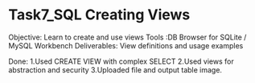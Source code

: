 # Task7_SQL Creating Views
   Objective: Learn to create and use views
   Tools :DB Browser for SQLite / MySQL Workbench
   Deliverables: View definitions and usage examples
   
   Done:
   1.Used CREATE VIEW with complex SELECT
   2.Used views for abstraction and security
   3.Uploaded file and output table image.
